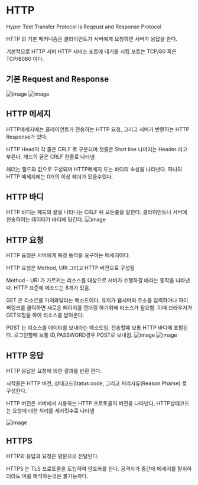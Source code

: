 # HTTP

Hyper Text Transfer Protocol is Reqeust and Response Protocol 

HTTP 의 기본 메커니즘은 클라이언트가 서버에게 요청하면 서버가 응답을 한다. 

기본적으로 HTTP 서버 HTTP 서비스 포트에 대기를 시킴 포트는 TCP/80 혹은 TCP/8080 이다. 

## 기본 Request and Response

![image](https://user-images.githubusercontent.com/79100627/206783200-17c10f65-4c05-4526-a41e-1d882f28a6e7.png)
![image](https://user-images.githubusercontent.com/79100627/206783255-6697edb3-232c-4903-8458-867ce4c77f5d.png)

## HTTP 메세지 

HTTP메세지에는 클라이언트가 전송하는 HTTP 요청, 그리고 서버가 반환하는 HTTP Response가 있다. 

HTTP Head의 각 줄은 CRLF 로 구분되며 첫줄은 Start line 나머지는 Header 라고 부른다. 헤드의 끝은 CRLF 한줄로 나타냄 

헤더는 필드와 값으로 구성되며 HTTP메세지 또는 바디의 속성을 나타낸다. 하나의 HTTP 메세지에는 0개의 이상 헤더가 있을수있다. 

## HTTP 바디 

HTTP 바디는 헤드의 끝을 나타나는 CRLF 뒤 모든줄을 말한다. 클라이언트나 서버에 전송하려는 데이터가 바디에 담긴다. 
![image](https://user-images.githubusercontent.com/79100627/206783885-8623e8e0-8bd2-46c0-99ea-fea14d9a136b.png)

## HTTP 요청 

HTTP 요청은 서버에게 특정 동작을 요구하는 메세지이다. 

HTTP 요청은 Method, URI 그리고 HTTP 버전으로 구성됨 

Method - URI 가 가르키는 리소스를 대상으로 서버가 수행하길 바라는 동작을 나타낸다. HTTP 표준에 메소드는 8개가 있음. 

GET 은 리소르를 가져와달라는 메소드이다. 유저가 웹서버의 주소를 입력하거나 하이퍼링크를 클릭하면 새로운 페이지를 랜더링 하기위해 리소스가 필요함.
이때 브라우저가 GET요청을 하여 리소스를 받아온다. 

POST 는 리소스를 데이터를 보내라는 메소드임. 전송할떄 보통 HTTP 바디에 포함된다. 로그인할때 보통 ID,PASSWORD경우 POST로 보내짐. 
![image](https://user-images.githubusercontent.com/79100627/206784953-875f8726-b240-4929-a773-56fac0fbf3ee.png)
![image](https://user-images.githubusercontent.com/79100627/206784997-ed61a8ca-c164-425c-bbce-e11bb561d494.png)

## HTTP 응답 

HTTP 응답은 요청에 의한 결과를 반환 한다.

시작줄은 HTTP 버전, 상태코드Status code, 그리고 처리사유(Reason Pharse) 로 구성한다. 

HTTP 버전은 서버에서 사용하는 HTTP 프로토콜의 버전을 나타낸다, HTTP상태코드는 요청에 대한 처리를 세자릿수로 나타냄 


![image](https://user-images.githubusercontent.com/79100627/206826589-b263e14a-ff6e-4487-ad73-4f08adb589b0.png)

## HTTPS 

HTTP의 응답과 요청은 평문으로 전달된다. 

HTTPS 는 TLS 프로토콜을 도입하여 암호화를 한다. 공격자가 중간에 메세지를 탈취하더라도 이를 해석하는것은 불가능하다. 
